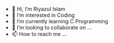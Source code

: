 - 👋 Hi, I’m Riyazul Islam
- 👀 I’m interested in Coding
- 🌱 I’m currently learning C Programming 
- 💞️ I’m looking to collaborate on ...
- 📫 How to reach me ...

<!---
riyazulislam99/riyazulislam99 is a ✨ special ✨ repository because its `README.md` (this file) appears on your GitHub profile.
You can click the Preview link to take a look at your changes.
--->

